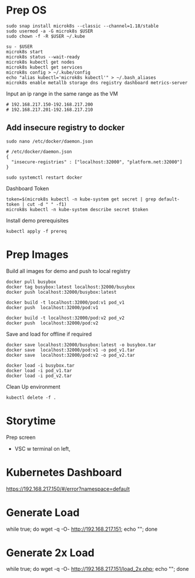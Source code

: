 # Prep OS
```
sudo snap install microk8s --classic --channel=1.18/stable
sudo usermod -a -G microk8s $USER
sudo chown -f -R $USER ~/.kube

su - $USER
microk8s start
microk8s status --wait-ready
microk8s kubectl get nodes
microk8s kubectl get services
microk8s config > ~/.kube/config
echo "alias kubectl='microk8s kubectl'" > ~/.bash_aliases
microk8s enable metallb storage dns registry dashboard metrics-server
```

Input an ip range in the same range as the VM
```
# 192.168.217.150-192.168.217.200
# 192.168.217.201-192.168.217.210
```

## Add insecure registry to docker
```
sudo nano /etc/docker/daemon.json
```
```
# /etc/docker/daemon.json
{
  "insecure-registries" : ["localhost:32000", "platform.net:32000"]
}
```
```
sudo systemctl restart docker
```
Dashboard Token
```
token=$(microk8s kubectl -n kube-system get secret | grep default-token | cut -d " " -f1)
microk8s kubectl -n kube-system describe secret $token
```

Install demo prerequisites
```
kubectl apply -f prereq
```

# Prep Images
Build all images for demo and push to local registry
```
docker pull busybox
docker tag busybox:latest localhost:32000/busybox
docker push localhost:32000/busybox:latest

docker build -t localhost:32000/pod:v1 pod_v1
docker push  localhost:32000/pod:v1

docker build -t localhost:32000/pod:v2 pod_v2
docker push  localhost:32000/pod:v2
```
Save and load for offline if required
```
docker save localhost:32000/busybox:latest -o busybox.tar
docker save  localhost:32000/pod:v1 -o pod_v1.tar
docker save  localhost:32000/pod:v2 -o pod_v2.tar

docker load -i busybox.tar
docker load -i pod_v1.tar
docker load -i pod_v2.tar
```

Clean Up environment
```
kubectl delete -f .
```

# Storytime

Prep screen
- VSC w terminal on left, 


# Kubernetes Dashboard
https://192.168.217.150/#/error?namespace=default

# Generate Load
while true; do wget -q -O- http://192.168.217.151; echo ""; done

# Generate 2x Load
while true; do wget -q -O- http://192.168.217.151/load_2x.php; echo ""; done
